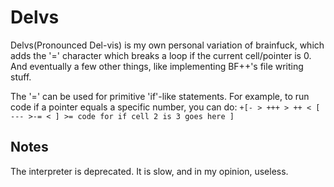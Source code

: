 Delvs
=====

Delvs(Pronounced Del-vis) is my own personal variation of brainfuck, which adds the '=' character which breaks a loop if the current cell/pointer is 0. 
And eventually a few other things, like implementing BF++'s file writing stuff.

The '=' can be used for primitive 'if'-like statements. For example, to run code if a pointer equals a specific number, you can do:
`+[- > +++ > ++ < [ --- >-= < ] >= code for if cell 2 is 3 goes here ]`

Notes
-----

The interpreter is deprecated. It is slow, and in my opinion, useless.

